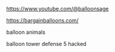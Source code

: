 https://www.youtube.com/@balloonsage

https://bargainballoons.com/

balloon animals

balloon tower defense 5 hacked
